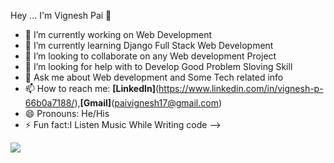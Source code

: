 Hey ... 
I'm Vignesh Pai 👋


- 🔭 I’m currently working on Web Development
- 🌱 I’m currently learning Django Full Stack Web Development
- 👯 I’m looking to collaborate on any Web development Project
- 🤔 I’m looking for help with to Develop Good Problem Sloving Skill 
- 💬 Ask me about Web development and Some Tech related info
- 📫 How to reach me: **[LinkedIn]**(https://www.linkedin.com/in/vignesh-p-66b0a7188/),**[Gmail]**(paivignesh17@gmail.com)
- 😄 Pronouns: He/His
- ⚡ Fun fact:I Listen Music While Writing code
-->
<img src="https://github-readme-stats.vercel.app/api?username=vigneshpai7&&show_icons=true&title_color=ffffff&icon_color=bb2acf&text_color=daf7dc&bg_color=151515">
